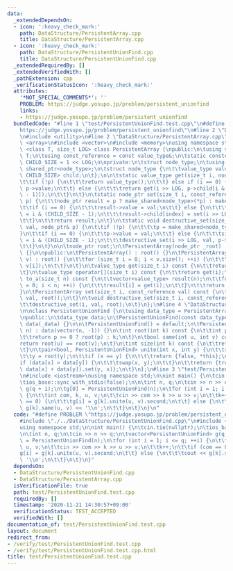 ```yaml
---
data:
  _extendedDependsOn:
  - icon: ':heavy_check_mark:'
    path: DataStructure/PersistentArray.cpp
    title: DataStructure/PersistentArray.cpp
  - icon: ':heavy_check_mark:'
    path: DataStructure/PersistentUnionFind.cpp
    title: DataStructure/PersistentUnionFind.cpp
  _extendedRequiredBy: []
  _extendedVerifiedWith: []
  _pathExtension: cpp
  _verificationStatusIcon: ':heavy_check_mark:'
  attributes:
    '*NOT_SPECIAL_COMMENTS*': ''
    PROBLEM: https://judge.yosupo.jp/problem/persistent_unionfind
    links:
    - https://judge.yosupo.jp/problem/persistent_unionfind
  bundledCode: "#line 1 \"test/PersistentUnionFind.test.cpp\"\n#define PROBLEM \"\
    https://judge.yosupo.jp/problem/persistent_unionfind\"\n#line 2 \"DataStructure/PersistentUnionFind.cpp\"\
    \n#include <utility>\n#line 2 \"DataStructure/PersistentArray.cpp\"\n#include\
    \ <array>\n#include <vector>\n#include <memory>\nusing namespace std;\n\ntemplate\
    \ <class T, size_t LOG> class PersistentArray {\npublic:\n\tusing value_type =\
    \ T;\n\tusing const_reference = const value_type&;\n\tstatic constexpr size_t\
    \ CHILD_SIZE = 1 << LOG;\n\nprivate:\n\tstruct node_type;\n\tusing node_ptr =\
    \ shared_ptr<node_type>;\n\tstruct node_type {\n\t\tvalue_type value;\n\t\tarray<node_ptr,\
    \ CHILD_SIZE> child;\n\t};\n\n\tstatic value_type get(size_t i, node_ptr p) {\n\
    \t\tif (!p) {\n\t\t\treturn value_type();\n\t\t} else if (i == 0) {\n\t\t\treturn\
    \ p->value;\n\t\t} else {\n\t\t\treturn get(i >> LOG, p->child[i & (CHILD_SIZE\
    \ - 1)]);\n\t\t}\n\t}\n\tstatic node_ptr set(size_t i, const_reference val, node_ptr\
    \ p) {\n\t\tnode_ptr result = p ? make_shared<node_type>(*p) : make_shared<node_type>();\n\
    \t\tif (i == 0) {\n\t\t\tresult->value = val;\n\t\t} else {\n\t\t\tsize_t index\
    \ = i & (CHILD_SIZE - 1);\n\t\t\tresult->child[index] = set(i >> LOG, val, result->child[index]);\n\
    \t\t}\n\t\treturn result;\n\t}\n\tstatic void destructive_set(size_t i, const_reference\
    \ val, node_ptr& p) {\n\t\tif (!p) {\n\t\t\tp = make_shared<node_type>();\n\t\t\
    }\n\t\tif (i == 0) {\n\t\t\tp->value = val;\n\t\t} else {\n\t\t\tsize_t index\
    \ = i & (CHILD_SIZE - 1);\n\t\t\tdestructive_set(i >> LOG, val, p->child[index]);\n\
    \t\t}\n\t}\n\n\tnode_ptr root;\n\tPersistentArray(node_ptr _root) : root(_root)\
    \ {}\n\npublic:\n\tPersistentArray() : root() {}\n\tPersistentArray(const vector<value_type>&\
    \ v) : root() {\n\t\tfor (size_t i = 0; i < v.size(); ++i) {\n\t\t\tdestructive_set(i,\
    \ v[i]);\n\t\t}\n\t}\n\tvalue_type get(size_t i) const {\n\t\treturn get(i, root);\n\
    \t}\n\tvalue_type operator[](size_t i) const {\n\t\treturn get(i);\n\t}\n\tvector<value_type>\
    \ to_a(size_t n) const {\n\t\tvector<value_type> result(n);\n\t\tfor (size_t i\
    \ = 0; i < n; ++i) {\n\t\t\tresult[i] = get(i);\n\t\t}\n\t\treturn result;\n\t\
    }\n\tPersistentArray set(size_t i, const_reference val) const {\n\t\treturn PersistentArray(set(i,\
    \ val, root));\n\t}\n\tvoid destructive_set(size_t i, const_reference val) {\n\
    \t\tdestructive_set(i, val, root);\n\t}\n};\n#line 4 \"DataStructure/PersistentUnionFind.cpp\"\
    \n\nclass PersistentUnionFind {\n\tusing data_type = PersistentArray<int, 2>;\n\
    \npublic:\n\tdata_type data;\n\tPersistentUnionFind(const data_type& _data) :\
    \ data(_data) {}\n\n\tPersistentUnionFind() = default;\n\tPersistentUnionFind(int\
    \ n) : data(vector(n, -1)) {}\n\tint root(int k) const {\n\t\tint p = data[k];\n\
    \t\treturn p >= 0 ? root(p) : k;\n\t}\n\tbool same(int u, int v) const {\n\t\t\
    return root(u) == root(v);\n\t}\n\tint size(int k) const {\n\t\treturn -data[root(k)];\n\
    \t}\n\tpair<bool, PersistentUnionFind> unite(int x, int y) {\n\t\tx = root(x);\n\
    \t\ty = root(y);\n\t\tif (x == y) {\n\t\t\treturn {false, *this};\n\t\t}\n\t\t\
    if (data[x] > data[y]) {\n\t\t\tswap(x, y);\n\t\t}\n\t\treturn {true, data.set(x,\
    \ data[x] + data[y]).set(y, x)};\n\t}\n};\n#line 3 \"test/PersistentUnionFind.test.cpp\"\
    \n#include <iostream>\nusing namespace std;\n\nint main() {\n\tcin.tie(nullptr);\n\
    \tios_base::sync_with_stdio(false);\n\n\tint n, q;\n\tcin >> n >> q;\n\tvector<PersistentUnionFind>\
    \ g(q + 1);\n\tg[0] = PersistentUnionFind(n);\n\tfor (int i = 1; i <= q; ++i)\
    \ {\n\t\tint com, k, u, v;\n\t\tcin >> com >> k >> u >> v;\n\t\tk++;\n\t\tif (com\
    \ == 0) {\n\t\t\tg[i] = g[k].unite(u, v).second;\n\t\t} else {\n\t\t\tcout <<\
    \ g[k].same(u, v) << '\\n';\n\t\t}\n\t}\n}\n"
  code: "#define PROBLEM \"https://judge.yosupo.jp/problem/persistent_unionfind\"\n\
    #include \"./../DataStructure/PersistentUnionFind.cpp\"\n#include <iostream>\n\
    using namespace std;\n\nint main() {\n\tcin.tie(nullptr);\n\tios_base::sync_with_stdio(false);\n\
    \n\tint n, q;\n\tcin >> n >> q;\n\tvector<PersistentUnionFind> g(q + 1);\n\tg[0]\
    \ = PersistentUnionFind(n);\n\tfor (int i = 1; i <= q; ++i) {\n\t\tint com, k,\
    \ u, v;\n\t\tcin >> com >> k >> u >> v;\n\t\tk++;\n\t\tif (com == 0) {\n\t\t\t\
    g[i] = g[k].unite(u, v).second;\n\t\t} else {\n\t\t\tcout << g[k].same(u, v) <<\
    \ '\\n';\n\t\t}\n\t}\n}"
  dependsOn:
  - DataStructure/PersistentUnionFind.cpp
  - DataStructure/PersistentArray.cpp
  isVerificationFile: true
  path: test/PersistentUnionFind.test.cpp
  requiredBy: []
  timestamp: '2020-11-21 14:30:57+09:00'
  verificationStatus: TEST_ACCEPTED
  verifiedWith: []
documentation_of: test/PersistentUnionFind.test.cpp
layout: document
redirect_from:
- /verify/test/PersistentUnionFind.test.cpp
- /verify/test/PersistentUnionFind.test.cpp.html
title: test/PersistentUnionFind.test.cpp
---
```

